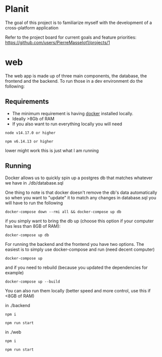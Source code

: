 # Planit

The goal of this project is to familiarize myself with the development of a cross-platform application

Refer to the project board for current goals and feature priorities: https://github.com/users/PierreMasselot1/projects/1
# web
The web app is made up of three main components, the database, the frontend and the backend.
To run those in a dev environment do the following:
## Requirements
* The minimum requirement is having [docker](https://www.docker.com/products/docker-desktop) installed locally.
* Ideally >8Gb of RAM
* If you also want to run everything locally you will need

`node v14.17.0 or higher`

`npm v6.14.13 or higher`

lower might work this is just what I am running

## Running
Docker allows us to quickly spin up a postgres db that matches whatever we have in ./db/database.sql

One thing to note is that docker doesn't remove the db's data automatically so when you want to "update" it to match any changes in database.sql you will have to run the following



`docker-compose down --rmi all && docker-compose up db`

if you simply want to bring the db up (choose this option if your computer has less than 8GB of RAM):

`docker-compose up db`

For running the backend and the frontend you have two options. The easiest is to simply use docker-compose and run (need decent computer)

`docker-compose up`

and if you need to rebuild (because you updated the dependencies for example)

`docker-compose up --build`

You can also run them locally (better speed and more control, use this if <8GB of RAM)

in ./backend

`npm i`

`npm run start`

in ./web

`npm i`

`npm run start`
